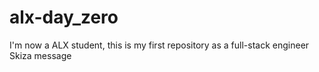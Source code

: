 # alx-day_zero
I'm now a ALX student, this is my first repository as a full-stack engineer
Skiza message
